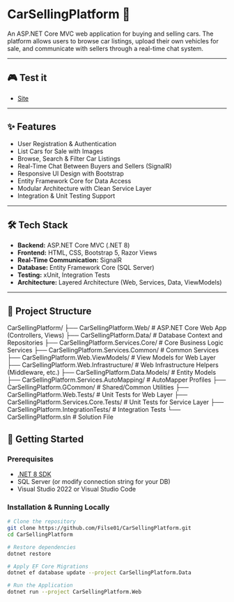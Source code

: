 # CarSellingPlatform 🚗

An ASP.NET Core MVC web application for buying and selling cars. The platform allows users to browse car listings, upload their own vehicles for sale, and communicate with sellers through a real-time chat system.

---
## 🎮 Test it 
-  [Site](https://carsellingapp-250805125548.azurewebsites.net)

---
## ✨ Features
- User Registration & Authentication
- List Cars for Sale with Images
- Browse, Search & Filter Car Listings
- Real-Time Chat Between Buyers and Sellers (SignalR)
- Responsive UI Design with Bootstrap
- Entity Framework Core for Data Access
- Modular Architecture with Clean Service Layer
- Integration & Unit Testing Support

---

## 🛠️ Tech Stack
- **Backend:** ASP.NET Core MVC (.NET 8)
- **Frontend:** HTML, CSS, Bootstrap 5, Razor Views
- **Real-Time Communication:** SignalR
- **Database:** Entity Framework Core (SQL Server)
- **Testing:** xUnit, Integration Tests
- **Architecture:** Layered Architecture (Web, Services, Data, ViewModels)

---

## 📂 Project Structure
CarSellingPlatform/
├── CarSellingPlatform.Web/ # ASP.NET Core Web App (Controllers, Views)
├── CarSellingPlatform.Data/ # Database Context and Repositories
├── CarSellingPlatform.Services.Core/ # Core Business Logic Services
├── CarSellingPlatform.Services.Common/ # Common Services
├── CarSellingPlatform.Web.ViewModels/ # View Models for Web Layer
├── CarSellingPlatform.Web.Infrastructure/ # Web Infrastructure Helpers (Middleware, etc.)
├── CarSellingPlatform.Data.Models/ # Entity Models
├── CarSellingPlatform.Services.AutoMapping/ # AutoMapper Profiles
├── CarSellingPlatform.GCommon/ # Shared/Common Utilities
├── CarSellingPlatform.Web.Tests/ # Unit Tests for Web Layer
├── CarSellingPlatform.Services.Core.Tests/ # Unit Tests for Service Layer
├── CarSellingPlatform.IntegrationTests/ # Integration Tests
└── CarSellingPlatform.sln # Solution File

## 🚀 Getting Started

### Prerequisites
- [.NET 8 SDK](https://dotnet.microsoft.com/download/dotnet/8.0)
- SQL Server (or modify connection string for your DB)
- Visual Studio 2022 or Visual Studio Code

### Installation & Running Locally
```bash
# Clone the repository
git clone https://github.com/Filse01/CarSellingPlatform.git
cd CarSellingPlatform

# Restore dependencies
dotnet restore

# Apply EF Core Migrations
dotnet ef database update --project CarSellingPlatform.Data

# Run the Application
dotnet run --project CarSellingPlatform.Web
